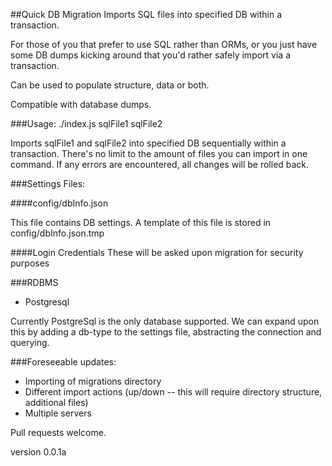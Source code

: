 ##Quick DB Migration
Imports SQL files into specified DB within a transaction.

For those of you that prefer to use SQL rather than ORMs,
or you just have some DB dumps kicking around that you'd 
rather safely import via a transaction.

Can be used to populate structure, data or both.

Compatible with database dumps.

###Usage:
./index.js sqlFile1 sqlFile2

Imports sqlFile1 and sqlFile2 into specified DB sequentially within a transaction.
There's no limit to the amount of files you can import in one command.
If any errors are encountered, all changes will be rolled back.

###Settings Files:

####config/dbInfo.json

This file contains DB settings.
A template of this file is stored in config/dbInfo.json.tmp

####Login Credentials
These will be asked upon migration for security purposes

###RDBMS
* Postgresql

Currently PostgreSql is the only database supported.
We can expand upon this by adding a db-type to the settings file, abstracting the connection and querying.

###Foreseeable updates:
* Importing of migrations directory
* Different import actions (up/down -- this will require directory structure, additional files)
* Multiple servers

Pull requests welcome.

version 0.0.1a